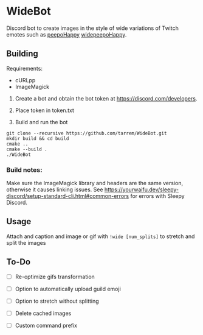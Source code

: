 # WideBot

Discord bot to create images in the style of wide variations of Twitch emotes such as [peepoHappy]() [widepeepoHappy]().

## Building

Requirements:
- cURLpp
- ImageMagick

1. Create a bot and obtain the bot token at https://discord.com/developers.

2. Place token in token.txt

3. Build and run the bot
```
git clone --recursive https://github.com/tarrem/WideBot.git
mkdir build && cd build
cmake ..
cmake --build .
./WideBot
```

### Build notes:
Make sure the ImageMagick library and headers are the same version, otherwise it causes linking issues.
See https://yourwaifu.dev/sleepy-discord/setup-standard-cli.html#common-errors for errors with Sleepy Discord.

## Usage

Attach and caption and image or gif with `!wide [num_splits]` to stretch and split the images

## To-Do
- [ ] Re-optimize gifs transformation
- [ ] Option to automatically upload guild emoji
- [ ] Option to stretch without splitting
- [ ] Delete cached images
- [ ] Custom command prefix

